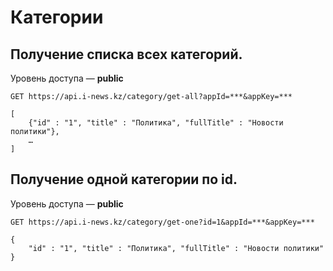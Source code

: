 Категории
=========

Получение списка всех категорий.
-------------------------------
Уровень доступа — **public**

```
GET https://api.i-news.kz/category/get-all?appId=***&appKey=***

[
    {"id" : "1", "title" : "Политика", "fullTitle" : "Новости политики"},
    …
]
```

Получение одной категории по id.
-------------------------------
Уровень доступа — **public**

```
GET https://api.i-news.kz/category/get-one?id=1&appId=***&appKey=***

{
    "id" : "1", "title" : "Политика", "fullTitle" : "Новости политики"
}
```